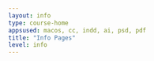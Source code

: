 ```yaml
---
layout: info
type: course-home
appsused: macos, cc, indd, ai, psd, pdf
title: "Info Pages"
level: info
---
```

